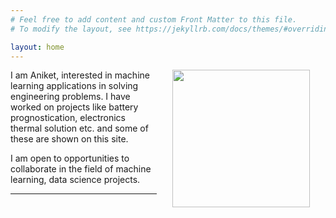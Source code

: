```yaml
---
# Feel free to add content and custom Front Matter to this file.
# To modify the layout, see https://jekyllrb.com/docs/themes/#overriding-theme-defaults

layout: home
---
```



<img src="{{site.baseurl}}/assets/DSC_0011.jpg" width="220" align="right" hspace="25"/>

I am Aniket, interested in machine learning applications in solving engineering problems. I have worked on projects 
like battery prognostication, electronics thermal solution etc. and some of these are shown on this site.

I am open to opportunities to collaborate in the field of machine learning, data science projects. 

---